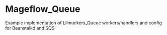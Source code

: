 Mageflow_Queue
==============

Example implementation of Lilmuckers_Queue workers/handlers and config for Beanstalkd and SQS
